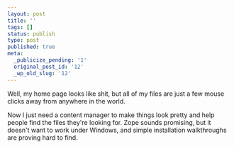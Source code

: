 ```yaml
---
layout: post
title: ''
tags: []
status: publish
type: post
published: true
meta:
  _publicize_pending: '1'
  original_post_id: '12'
  _wp_old_slug: '12'
---
```

Well, my home page looks like shit, but all of my files are just a few mouse clicks away from anywhere in the world.

Now I just need a content manager to make things look pretty and help people find the files they're looking for.  Zope sounds promising, but it doesn't want to work under Windows, and simple installation walkthroughs are proving hard to find.
